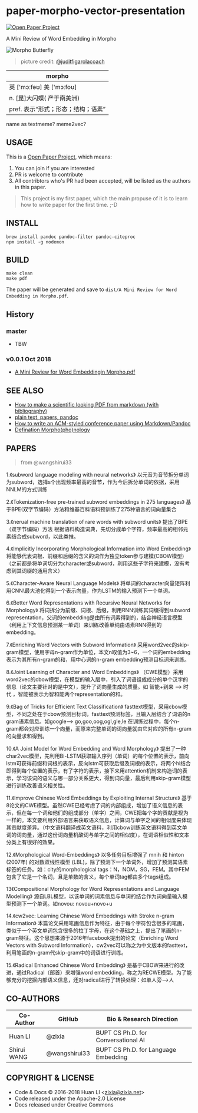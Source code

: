 # paper-morpho-vector-presentation

[![Open Paper Project](https://img.shields.io/badge/%20-Open%20Paper%20Project-brightgreen.svg)](https://github.com/BUPT/open-paper-project)

A Mini Review of Word Embedding in Morpho

![Morpho Butterfly](https://huan.github.io/paper-morpho-vector-presentation/images/morpho-logo.png)
> picture credit: [@juditfigarolacoach](https://juditfigarolacoach.wordpress.com/2017/05/19/a-puerto/)

| morpho |
| ------ |
| 英 ['mɔːfəʊ] 美 ['mɔːfoʊ] |
| n. [昆]大闪蝶( 产于南美洲) |
| pref. 表示“形式；形态；结构；语素” |

name as textmeme? meme2vec?

## USAGE

This is a [Open Paper Project](https://github.com/huan/paper-morpho-vector-presentation/wiki/Open-Paper-Project), which means:

1. You can join if you are interested
1. PR is welcome to contribute
1. All contribtors who's PR had been accepted, will be listed as the authors in this paper.

> This project is my first paper, which the main propuse of it is to learn how to write paper for the first time. ;-D

## INSTALL

```shell
brew install pandoc pandoc-filter pandoc-citeproc
npm install -g nodemon
```

## BUILD

```shell
make clean
make pdf
```

The paper will be generated and save to `dist/A Mini Review for Word Embedding in Morpho.pdf`.

## History

### master

- TBW

### v0.0.1 Oct 2018

- [A Mini Review for Word Embeddingin Morpho.pdf](https://github.com/huan/paper-morpho-vector-presentation/releases/download/v0.0.1/A_Mini_Review_for_Word_Embedding_in_Morpho.pdf)


## SEE ALSO

- [How to make a scientific looking PDF from markdown (with bibliography)](https://gist.github.com/maxogden/97190db73ac19fc6c1d9beee1a6e4fc8)
- [plain text, papers, pandoc](https://kieranhealy.org/blog/archives/2014/01/23/plain-text/)
- [How to write an ACM-styled conference paper using Markdown/Pandoc](https://ineed.coffee/4008/how-to-write-an-acm-styled-conference-paper-using-markdownpandoc/)
- [Defination Morpho(pho)nology](http://www.ello.uos.de/field.php/EarlyModernEnglish/DefinitionMorphonology)

## PAPERS

> from @wangshirui33

1.《subword language modeling with neural networks》
以元音为音节拆分单词为subword，选择s个出现频率最高的音节，作为今后拆分单词的依据，采用NNLM的方式训练

2.《Tokenization-free pre-trained subword embeddings in 275 languages》
基于BPE(双字节编码）方法和维基百科语料预训练了275种语言的词向量集合

3.《nerual machine translation of rare words with subword units》
提出了BPE（双字节编码）方法
根据语料构造词典，先切分成单个字符，频率最高的相邻元素结合成subword，以此类推。

4.《Implicitly Incorporating Morphological Information into Word Embedding》
将能够代表词根、前缀和后缀的含义的词作为独立token参与建模(CBOW模型)（之前都是将单词切分为character或subword，利用这些子字符来建模，没有考虑到其词缀的通用含义）

5.《Character-Aware Neural Language Models》
将单词的character向量矩阵利用CNN\最大池化得到一个表示向量，作为LSTM的输入预测下一个单词。

6.《Better Word Representations with Recursive Neural Networks for Morphology》
将词拆分为前缀、词根、后缀，利用RNN训练其词缀得到subword representation，父词的embedding是由所有词素得到的，结合神经语言模型（利用上下文信息预测某一单词）来训练改善单纯由语素RNN得到的embedding。

7.《Enriching Word Vectors with Subword Information》
采用word2vec的skip-gram模型，使用字母n-gram作为单位，本文n取值为3~6，一个词的embedding表示为其所有n-gram的和，用中心词的n-gram embedding预测目标词来训练。

8.《Joint Learning of Character and Word Embeddings》
（CWE模型）采用word2vec的cbow模型，在模型的输入层中，引入了词语组成成分的单个汉字的信息（论文主要针对的是中文），提升了词向量生成的质量。如 智能+到来 --> 时代 ，智能被表示为智和能两个representation的和。

9.《Bag of Tricks for Efficient Text Classification》
fasttext模型，采用cbow模型，不同之处在于cbow预测目标词，fasttext预测标签，且输入层结合了词语的n gram语素信息。如google--> go,goo,oog,ogl,gle,le  在训练过程中，每个n-gram都会对应训练一个向量，而原来完整单词的词向量就由它对应的所有n-gram的向量求和得到。

10.《A Joint Model for Word Embedding and Word Morphology》
提出了一种char2vec模型，先利用Bi-LSTM获取输入序列（单词）的每个位置的表示，前向lstm可获得前缀和词根的表示，反向lstm可获取后缀及词根的表示，将两个hi结合即得到每个位置的表示，有了字符的表示，接下来用attention机制来构造词的表示，学习该词的语义与哪一部分关系更大，得到词向量，最后利用skip-gram模型进行训练改善语义相关性。

11.《Improve Chinese Word Embeddings by Exploiting Internal Structure》
基于8论文的CWE模型。虽然CWE已经考虑了词的内部组成，增加了语义信息的表示，但在每一个词和他们的组成部分（单字）之间，CWE把每个字的贡献是视为一样的。本文要利用外部语言来获取语义信息，计算词与单字之间的相似度来体现其贡献度差异。（中文语料翻译成英文语料，利用cbow训练英文语料得到英文单词的词向量，通过这份词向量机酸词与单字之间的相似度），在词语相似性和文本分类上有很好的效果。

12.《Morphological Word-Embeddings》
以多任务目标增强了 mnih 和 hinton (2007年) 的对数双线性模型 (LBL)，除了预测下一个单词外，增加了预测其语素标签的任务。如：city的morphological tags：N，NOM，SG，FEM。其中FEM包含了它是一个名词，且是单数的含义，每个单词tag都由多个tags组成。

13《Compositional Morphology for Word Representations and Language Modelling》
源自LBL模型，以该单词的词素信息与单词的结合作为词向量输入模型预测下一个单词。如novou: novou+novo+u

14.《cw2vec: Learning Chinese Word Embeddings with Stroke n-gram Information》
本篇论文采用笔画信息作为特征，由于每个字符包含很多的笔画，类似于一个英文单词包含很多的拉丁字母，在这个基础之上，提出了笔画的n-gram特征。这个思想来源于2016年facebook提出的论文（Enriching Word Vectors with Subword Information），cw2vec可以称之为中文版本的fasttext，利用笔画的n-gram代skip-gram中的词语进行训练。

15.《Radical Enhanced Chinese Word Embedding》
是基于CBOW来进行的改进，通过Radical（部首）来增强word embedding，称之为RECWE模型。为了能够充分的挖掘内部语义信息，还对radical进行了转换处理：如单人旁-->人

## CO-AUTHORS

| Co-Author | GitHub | Bio & Research Direction |
| --- | --- | --- |
| Huan LI | @zixia | BUPT CS Ph.D. for Conversational AI |
| Shirui WANG | @wangshirui33 | BUPT CS Ph.D. for Language Embedding |

## COPYRIGHT & LICENSE

* Code & Docs © 2016-2018 Huan LI \<zixia@zixia.net\>
* Code released under the Apache-2.0 License
* Docs released under Creative Commons
